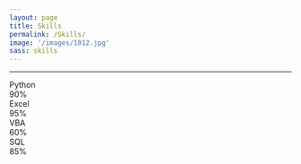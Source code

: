 ```yaml
---
layout: page
title: Skills
permalink: /Skills/
image: '/images/1012.jpg'
sass: skills 
---
```




***
<!--=== Coding by CodingLab | www.codinglabweb.com === -->
<html lang="en">
<head>
    <meta charset="UTF-8">
    <meta http-equiv="X-UA-Compatible" content="IE=edge">
    <meta name="viewport" content="width=device-width, initial-scale=1.0">   
    <!----======== CSS ======== -->
    <!--<link rel="stylesheet" href="skills.scss">-->
    <!--<title>Animated Skills Bar</title>-->
</head>
<body>
    <div class="container">
        <div class="skill-box">
            <span class="title">Python</span>
            <div class="skill-bar">
                <span class="skill-per python">
                    <span class="tooltip">90%</span>
                </span>
            </div>
        </div>
        <div class="skill-box">
            <span class="title">Excel</span>
            <div class="skill-bar">
                <span class="skill-per excel">
                    <span class="tooltip">95%</span>
                </span>
            </div>
        </div>
        <div class="skill-box">
            <span class="title">VBA</span>
            <div class="skill-bar">
                <span class="skill-per vba">
                    <span class="tooltip">60%</span>
                </span>
            </div>
        </div>
        <div class="skill-box">
            <span class="title">SQL</span>
            <div class="skill-bar">
                <span class="skill-per nodejs">
                    <span class="tooltip">85%</span>
                </span>
            </div>
        </div>
    </div>
</body>
</html>

